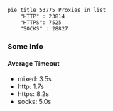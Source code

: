 
```mermaid
pie title 53775 Proxies in list
    "HTTP" : 23814
    "HTTPS": 7525
    "SOCKS" : 28827
```

### Some Info
#### Average Timeout

- mixed: 3.5s
- http: 1.7s
- https: 8.2s
- socks: 5.0s